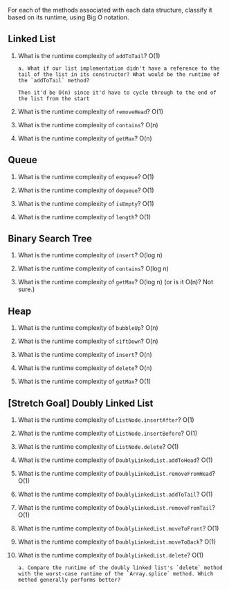For each of the methods associated with each data structure, classify it based on its runtime, using Big O notation.

## Linked List

1.  What is the runtime complexity of `addToTail`?
    O(1)

        a. What if our list implementation didn't have a reference to the tail of the list in its constructor? What would be the runtime of the `addToTail` method?

        Then it'd be O(n) since it'd have to cycle through to the end of the list from the start

2.  What is the runtime complexity of `removeHead`?
    O(1)

3.  What is the runtime complexity of `contains`?
    O(n)

4.  What is the runtime complexity of `getMax`?
    O(n)

## Queue

1.  What is the runtime complexity of `enqueue`?
    O(1)

2.  What is the runtime complexity of `dequeue`?
    O(1)

3.  What is the runtime complexity of `isEmpty`?
    O(1)

4.  What is the runtime complexity of `length`?
    O(1)

## Binary Search Tree

1.  What is the runtime complexity of `insert`?
    O(log n)

2.  What is the runtime complexity of `contains`?
    O(log n)

3.  What is the runtime complexity of `getMax`?
    O(log n) (or is it O(n)? Not sure.)

## Heap

1.  What is the runtime complexity of `bubbleUp`?
    O(n)

2.  What is the runtime complexity of `siftDown`?
    O(n)

3.  What is the runtime complexity of `insert`?
    O(n)

4.  What is the runtime complexity of `delete`?
    O(n)

5.  What is the runtime complexity of `getMax`?
    O(1)

## [Stretch Goal] Doubly Linked List

1.  What is the runtime complexity of `ListNode.insertAfter`?
    O(1)

2.  What is the runtime complexity of `ListNode.insertBefore`?
    O(1)

3.  What is the runtime complexity of `ListNode.delete`?
    O(1)

4.  What is the runtime complexity of `DoublyLinkedList.addToHead`?
    O(1)

5.  What is the runtime complexity of `DoublyLinkedList.removeFromHead`?
    O(1)

6.  What is the runtime complexity of `DoublyLinkedList.addToTail`?
    O(1)

7.  What is the runtime complexity of `DoublyLinkedList.removeFromTail`?
    O(1)

8.  What is the runtime complexity of `DoublyLinkedList.moveToFront`?
    O(1)

9.  What is the runtime complexity of `DoublyLinkedList.moveToBack`?
    O(1)

10. What is the runtime complexity of `DoublyLinkedList.delete`?
    O(1)

        a. Compare the runtime of the doubly linked list's `delete` method with the worst-case runtime of the `Array.splice` method. Which method generally performs better?
